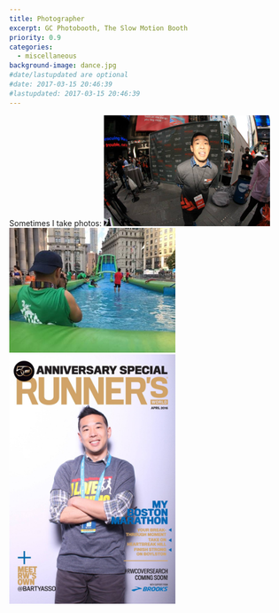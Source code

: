 ```yaml
---
title: Photographer
excerpt: GC Photobooth, The Slow Motion Booth
priority: 0.9
categories:
  - miscellaneous
background-image: dance.jpg
#date/lastupdated are optional
#date: 2017-03-15 20:46:39
#lastupdated: 2017-03-15 20:46:39
---
```

Sometimes I take photos:
<img src = "../images/photo1.jpg" width="300">
<img src = "../images/photo2.jpg" width="300">
<img src = "../images/photo3.jpg" width="300">
